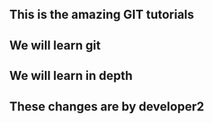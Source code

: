 ## This is the amazing GIT tutorials
## We will learn git 
## We will learn in depth
## These changes are by developer2